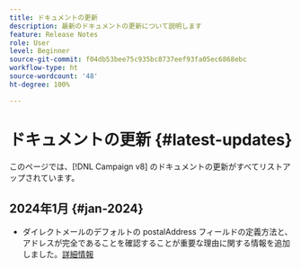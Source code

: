 ```yaml
---
title: ドキュメントの更新
description: 最新のドキュメントの更新について説明します
feature: Release Notes
role: User
level: Beginner
source-git-commit: f04db53bee75c935bc8737eef93fa05ec6868ebc
workflow-type: ht
source-wordcount: '48'
ht-degree: 100%

---
```



# ドキュメントの更新 {#latest-updates}

このページでは、[!DNL Campaign v8] のドキュメントの更新がすべてリストアップされています。


## 2024年1月 {#jan-2024}

* ダイレクトメールのデフォルトの postalAddress フィールドの定義方法と、アドレスが完全であることを確認することが重要な理由に関する情報を追加しました。[詳細情報](../send/direct-mail.md)
